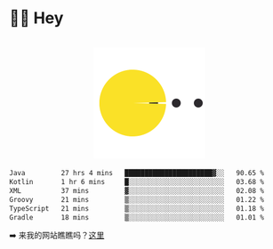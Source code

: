 
# 👋🏻 Hey
<div align="center">
	<br>
	<img src="https://raw.githubusercontent.com/Aniket965/Aniket965/master/pacman.svg?sanitize=true" width="200" height="200">
	<br>
</div>

<!--START_SECTION:waka-->

```text
Java         27 hrs 4 mins   ██████████████████████▓░░   90.65 %
Kotlin       1 hr 6 mins     █░░░░░░░░░░░░░░░░░░░░░░░░   03.68 %
XML          37 mins         ▓░░░░░░░░░░░░░░░░░░░░░░░░   02.08 %
Groovy       21 mins         ▒░░░░░░░░░░░░░░░░░░░░░░░░   01.22 %
TypeScript   21 mins         ▒░░░░░░░░░░░░░░░░░░░░░░░░   01.18 %
Gradle       18 mins         ▒░░░░░░░░░░░░░░░░░░░░░░░░   01.01 %
```

<!--END_SECTION:waka-->

 ➡️  来我的网站瞧瞧吗？[这里](https://www.shaolongfei.com)
